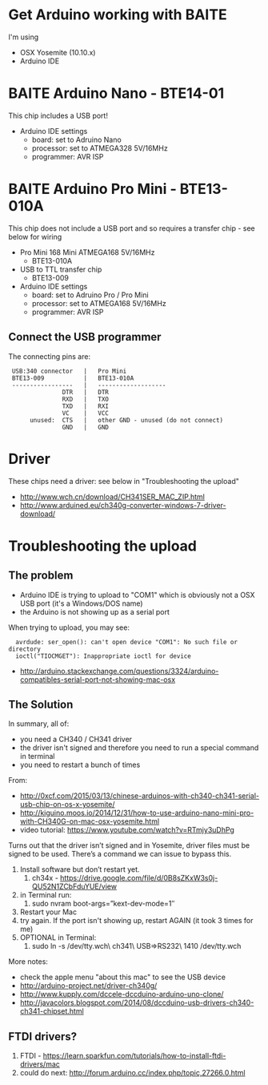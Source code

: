Get Arduino working with BAITE 
==============================

I'm using
- OSX Yosemite (10.10.x)
- Arduino IDE

BAITE Arduino Nano - BTE14-01
=============================

This chip includes a USB port!

- Arduino IDE settings
     - board: set to Adruino Nano
     - processor: set to ATMEGA328 5V/16MHz
     - programmer: AVR ISP

BAITE Arduino Pro Mini - BTE13-010A
===================================

This chip does not include a USB port and so requires a transfer chip - see below for wiring

- Pro Mini 168 Mini ATMEGA168 5V/16MHz
     - BTE13-010A
- USB to TTL transfer chip
     - BTE13-009
- Arduino IDE settings
     - board: set to Adruino Pro / Pro Mini
     - processor: set to ATMEGA168 5V/16MHz
     - programmer: AVR ISP

Connect the USB programmer
--------------------------

The connecting pins are:

     USB:340 connector   |   Pro Mini
     BTE13-009           |   BTE13-010A
     -----------------   |   -------------------
                   DTR   |   DTR
                   RXD   |   TXO
                   TXD   |   RXI
                   VC    |   VCC
          unused:  CTS   |   other GND - unused (do not connect)
                   GND   |   GND


Driver
======

These chips need a driver: see below in "Troubleshooting the upload"
- http://www.wch.cn/download/CH341SER_MAC_ZIP.html
- http://www.arduined.eu/ch340g-converter-windows-7-driver-download/


Troubleshooting the upload
==========================

The problem
-----------

- Arduino IDE is trying to upload to "COM1" which is obviously not a OSX USB port (it's a Windows/DOS name)
- the Arduino is not showing up as a serial port

When trying to upload, you may see:

      avrdude: ser_open(): can't open device "COM1": No such file or directory
      ioctl("TIOCMGET"): Inappropriate ioctl for device

- http://arduino.stackexchange.com/questions/3324/arduino-compatibles-serial-port-not-showing-mac-osx

The Solution
------------

In summary, all of:
- you need a CH340 / CH341 driver 
- the driver isn't signed and therefore you need to run a special command in terminal
- you need to restart a bunch of times

From:
- http://0xcf.com/2015/03/13/chinese-arduinos-with-ch340-ch341-serial-usb-chip-on-os-x-yosemite/
- http://kiguino.moos.io/2014/12/31/how-to-use-arduino-nano-mini-pro-with-CH340G-on-mac-osx-yosemite.html
- video tutorial: https://www.youtube.com/watch?v=RTmjy3uDhPg

Turns out that the driver isn’t signed and in Yosemite, driver files must be signed to be used. There’s a command we can issue to bypass this.


1. Install software but don’t restart yet.
     1. ch34x - https://drive.google.com/file/d/0B8sZKxW3s0j-QU52N1ZCbFduYUE/view
1. in Terminal run:
     1. sudo nvram boot-args=”kext-dev-mode=1″
1. Restart your Mac
1. try again.  If the port isn't showing up, restart AGAIN (it took 3 times for me)
1. OPTIONAL in Terminal:
     1. sudo ln -s /dev/tty.wch\ ch341\ USB\=\>RS232\ 1410 /dev/tty.wch


More notes:

- check the apple menu "about this mac" to see the USB device
- http://arduino-project.net/driver-ch340g/
- http://www.kupply.com/dccele-dccduino-arduino-uno-clone/
- http://javacolors.blogspot.com/2014/08/dccduino-usb-drivers-ch340-ch341-chipset.html


FTDI drivers?
-------------

1. FTDI  - https://learn.sparkfun.com/tutorials/how-to-install-ftdi-drivers/mac
1. could do next: http://forum.arduino.cc/index.php/topic,27266.0.html

